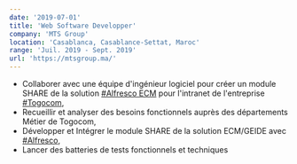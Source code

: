 ```yaml
---
date: '2019-07-01'
title: 'Web Software Developper'
company: 'MTS Group'
location: 'Casablanca, Casablance-Settat, Maroc'
range: 'Juil. 2019 - Sept. 2019'
url: 'https://mtsgroup.ma/'
---
```


- Collaborer avec une équipe d'ingénieur logiciel pour créer un module SHARE de la solution [#Alfresco ECM](https://docs.alfresco.com/content-services/6.0/) pour l'intranet de l'entreprise [#Togocom](https://togocom.tg/),
- Recueillir et analyser des besoins fonctionnels auprès des départements Métier de Togocom,
- Développer et Intégrer le module SHARE de la solution ECM/GEIDE avec [#Alfresco](https://docs.alfresco.com/content-services/6.0/),
- Lancer des batteries de tests fonctionnels et techniques


